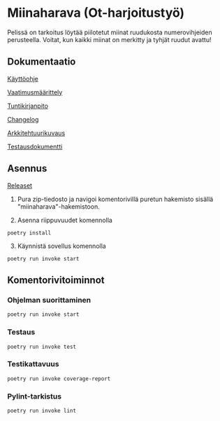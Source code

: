 # Miinaharava (Ot-harjoitustyö)

Pelissä on tarkoitus löytää piilotetut miinat ruudukosta numerovihjeiden perusteella. Voitat, kun kaikki miinat on merkitty ja tyhjät ruudut avattu!

## Dokumentaatio
[Käyttöohje](https://github.com/mizhonka/ot-harjoitustyo/blob/main/dokumentaatio/kayttoohje.md)

[Vaatimusmäärittely](https://github.com/mizhonka/ot-harjoitustyo/blob/main/dokumentaatio/vaatimusmaarittely.md)

[Tuntikirjanpito](https://github.com/mizhonka/ot-harjoitustyo/blob/main/dokumentaatio/tuntikirjanpito.md)

[Changelog](https://github.com/mizhonka/ot-harjoitustyo/blob/main/dokumentaatio/changelog.md)

[Arkkitehtuurikuvaus](https://github.com/mizhonka/ot-harjoitustyo/blob/main/dokumentaatio/arkkitehtuuri.md)

[Testausdokumentti](https://github.com/mizhonka/ot-harjoitustyo/blob/main/dokumentaatio/testaus.md)

## Asennus
[Releaset](https://github.com/mizhonka/ot-harjoitustyo/releases)

1. Pura zip-tiedosto ja navigoi komentorivillä puretun hakemisto sisällä "miinaharava"-hakemistoon.

2. Asenna riippuvuudet komennolla
```
poetry install
```

3. Käynnistä sovellus komennolla
```
poetry run invoke start
```
## Komentorivitoiminnot
### Ohjelman suorittaminen
```
poetry run invoke start
```
### Testaus
```
poetry run invoke test
```
### Testikattavuus
```
poetry run invoke coverage-report
```
### Pylint-tarkistus
```
poetry run invoke lint
```
